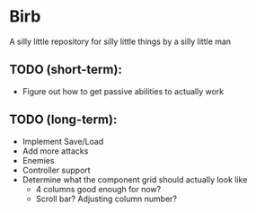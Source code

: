 # Birb
A silly little repository for silly little things by a silly little man

## TODO (short-term):
- Figure out how to get passive abilities to actually work

## TODO (long-term):
- Implement Save/Load
- Add more attacks
- Enemies
- Controller support
- Determine what the component grid should actually look like
	- 4 columns good enough for now?
	- Scroll bar? Adjusting column number?

